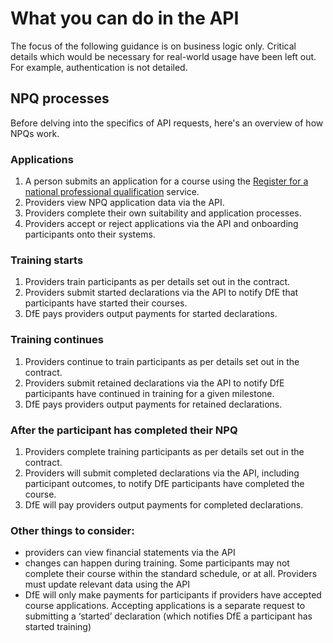 # What you can do in the API

<div class="govuk-inset-text">
The focus of the following guidance is on business logic only. Critical details which would be necessary for real-world usage have been left out. For example, authentication is not detailed.
</div>

## NPQ processes

Before delving into the specifics of API requests, here's an overview of how NPQs work.

### Applications

1. A person submits an application for a course using the [Register for a national professional qualification](https://register-national-professional-qualifications.education.gov.uk/) service.
2. Providers view NPQ application data via the API.
3. Providers complete their own suitability and application processes.
4. Providers accept or reject applications via the API and onboarding participants onto their systems. 

### Training starts

1. Providers train participants as per details set out in the contract.
2. Providers submit started declarations via the API to notify DfE that participants have started their courses.
3. DfE pays providers output payments for started declarations.

### Training continues

1. Providers continue to train participants as per details set out in the contract.
2. Providers submit retained declarations via the API to notify DfE participants have continued in training for a given milestone.
3. DfE pays providers output payments for retained declarations.

### After the participant has completed their NPQ

1. Providers complete training participants as per details set out in the contract.
2. Providers will submit completed declarations via the API, including participant outcomes, to notify DfE participants have completed the course.
3. DfE will pay providers output payments for completed declarations. 

### Other things to consider: 

* providers can view financial statements via the API
* changes can happen during training. Some participants may not complete their course within the standard schedule, or at all. Providers must update relevant data using the API
* DfE will only make payments for participants if providers have accepted course applications. Accepting applications is a separate request to submitting a ‘started’ declaration (which notifies DfE a participant has started training)
